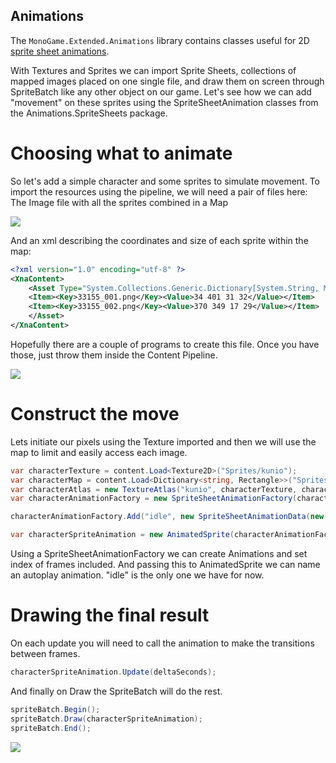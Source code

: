 ## Animations

The `MonoGame.Extended.Animations` library contains classes useful for 2D [sprite sheet animations](MonoGame.Extended.Animation/Animated-Sprites.md).


With Textures and Sprites we can import Sprite Sheets, collections of mapped images placed on one single file, and draw them on screen through SpriteBatch like any other object on our game. Let's see how we can add "movement" on these sprites using the SpriteSheetAnimation classes from the Animations.SpriteSheets package.

# Choosing what to animate
So let's add a simple character and some sprites to simulate movement. To import the resources using the pipeline, we will need a pair of files here:
The Image file with all the sprites combined in a Map

![](http://i.imgur.com/gVfkoF2.png)

And an xml describing the coordinates and size of each sprite within the map:

```xml
<?xml version="1.0" encoding="utf-8" ?>
<XnaContent>
    <Asset Type="System.Collections.Generic.Dictionary[System.String, Microsoft.Xna.Framework.Rectangle]">
	<Item><Key>33155_001.png</Key><Value>34 401 31 32</Value></Item>
	<Item><Key>33155_002.png</Key><Value>370 349 17 29</Value></Item>
    </Asset>
</XnaContent>
```

Hopefully there are a couple of programs to create this file. Once you have those, just throw them inside the Content Pipeline.

![](http://i.imgur.com/hEhyOKh.png)

# Construct the move
Lets initiate our pixels using the Texture imported and then we will use the map to limit and easily access each image.

```csharp
var characterTexture = content.Load<Texture2D>("Sprites/kunio");
var characterMap = content.Load<Dictionary<string, Rectangle>>("Sprites/kunioMap");
var characterAtlas = new TextureAtlas("kunio", characterTexture, characterMap);
var characterAnimationFactory = new SpriteSheetAnimationFactory(characterAtlas);

characterAnimationFactory.Add("idle", new SpriteSheetAnimationData(new[] { 0, 1 }, isLooping: true));

var characterSpriteAnimation = new AnimatedSprite(characterAnimationFactory,"idle");
```

Using a SpriteSheetAnimationFactory we can create Animations and set index of frames included. And passing this to AnimatedSprite we can name an autoplay animation. "idle" is the only one we have for now.

# Drawing the final result
On each update you will need to call the animation to make the transitions between frames.

```csharp
characterSpriteAnimation.Update(deltaSeconds);
```

And finally on Draw the SpriteBatch will do the rest.

```csharp
spriteBatch.Begin();
spriteBatch.Draw(characterSpriteAnimation);
spriteBatch.End();
```

![](http://i.imgur.com/MhEocnH.gif)

